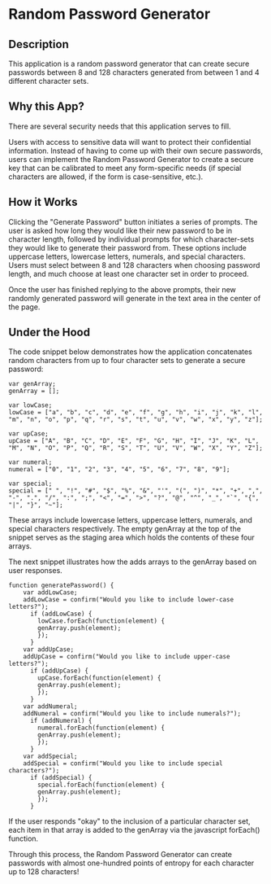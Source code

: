 # Random Password Generator

## Description
This application is a random password generator that can create secure passwords between 8 and 128 characters generated from between 1 and 4 different character sets.

## Why this App?
There are several security needs that this application serves to fill.

Users with access to sensitive data will want to protect their confidential information. Instead of having to come up with their own secure passwords, users can implement the Random Password Generator to create a secure key that can be calibrated to meet any form-specific needs (if special characters are allowed, if the form is case-sensitive, etc.). 

## How it Works
Clicking the "Generate Password" button initiates a series of prompts. The user is asked how long they would like their new password to be in character length, followed by individual prompts for which character-sets they would like to generate their password from. These options include uppercase letters, lowercase letters, numerals, and special characters. Users must select between 8 and 128 characters when choosing password length, and much choose at least one character set in order to proceed.

Once the user has finished replying to the above prompts, their new randomly generated password will generate in the text area in the center of the page.

## Under the Hood

The code snippet below demonstrates how the application concatenates random characters from up to four character sets to generate a secure password:

    var genArray;
    genArray = [];
    
    var lowCase;
    lowCase = ["a", "b", "c", "d", "e", "f", "g", "h", "i", "j", "k", "l", "m", "n", "o", "p", "q", "r", "s", "t", "u", "v", "w", "x", "y", "z"];
    
    var upCase;
    upCase = ["A", "B", "C", "D", "E", "F", "G", "H", "I", "J", "K", "L", "M", "N", "O", "P", "Q", "R", "S", "T", "U", "V", "W", "X", "Y", "Z"];
    
    var numeral;
    numeral = ["0", "1", "2", "3", "4", "5", "6", "7", "8", "9"];
    
    var special;
    special = [" ", "!", "#", "$", "%", "&", "'", "(", ")", "*", "+", ",", "-", ".", "/", ":", ";", "<", "=", ">", "?", "@", "^", "_", "`", "{", "|", "}", "~"];

These arrays include lowercase letters, uppercase letters, numerals, and special characters respectively. The empty genArray at the top of the snippet serves as the staging area which holds the contents of these four arrays.

The next snippet illustrates how the adds arrays to the genArray based on user responses.

    function generatePassword() {
        var addLowCase;
        addLowCase = confirm("Would you like to include lower-case letters?");
          if (addLowCase) {
            lowCase.forEach(function(element) {
            genArray.push(element);
            });
          }
        var addUpCase;
        addUpCase = confirm("Would you like to include upper-case letters?");
          if (addUpCase) {
            upCase.forEach(function(element) {
            genArray.push(element);
            });
          }
        var addNumeral;
        addNumeral = confirm("Would you like to include numerals?");
          if (addNumeral) {
            numeral.forEach(function(element) {
            genArray.push(element);
            });
          }
        var addSpecial;
        addSpecial = confirm("Would you like to include special characters?");
          if (addSpecial) {
            special.forEach(function(element) {
            genArray.push(element);
            });
          }

If the user responds "okay" to the inclusion of a particular character set, each item in that array is added to the genArray via the javascript forEach() function.

Through this process, the Random Password Generator can create passwords with almost one-hundred points of entropy for each character up to 128 characters!

